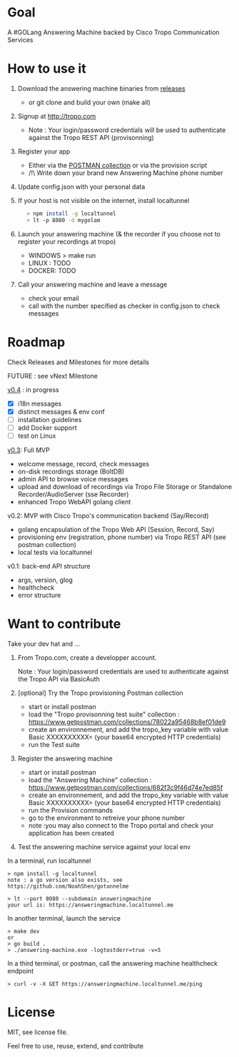 # Goal

A #GOLang Answering Machine backed by Cisco Tropo Communication Services 


# How to use it

1. Download the answering machine binaries from [releases](https://github.com/ObjectIsAdvantag/answering-machine/releases)
   - or git clone and build your own (make all)

2. Signup at http://tropo.com
   - Note : Your login/password credentials will be used to authenticate against the Tropo REST API (provisonning) 

3. Register your app
   - Either via the [POSTMAN collection](https://www.getpostman.com/collections/682f3c9f46d74e7ed85f) or via the provision script
   - /!\ Write down your brand new Answering Machine phone number

4. Update config.json with your personal data


5. If your host is not visible on the internet, install localtunnel

``` bash
      > npm install -g localtunnel
      > lt -p 8080 -d mygolam
```

6. Launch your answering machine (& the recorder if you choose not to register your recordings at tropo)
   - WINDOWS > make run
   - LINUX : TODO
   - DOCKER: TODO


7. Call your answering machine and leave a message
   - check your email
   - call with the number specified as checker in config.json to check messages

   

# Roadmap

Check Releases and Milestones for more details

FUTURE : see vNext Milestone

[v0.4](https://github.com/ObjectIsAdvantag/answering-machine/milestones/v0.4) : in progress
   - [x] i18n messages
   - [x] distinct messages & env conf
   - [ ] installation guidelines
   - [ ] add Docker support
   - [ ] test on Linux

[v0.3](https://github.com/ObjectIsAdvantag/answering-machine/milestones/v0.3): Full MVP
   - welcome message, record, check messages
   - on-disk recordings storage (BoltDB)
   - admin API to browse voice messages
   - upload and download of recordings via Tropo File Storage or Standalone Recorder/AudioServer (sse Recorder)
   - enhanced Tropo WebAPI golang client
    
v0.2: MVP with Cisco Tropo's communication backend (Say/Record)
   - golang encapsulation of the Tropo Web API (Session, Record, Say)  
   - provisioning env (registration, phone number) via Tropo REST API (see postman collection)
   - local tests via localtunnel 
   
v0.1: back-end API structure
   - args, version, glog
   - healthcheck
   - error structure
      

# Want to contribute 

Take your dev hat and ...

1. From Tropo.com, create a developper account.

   Note : Your login/password credentials are used to authenticate against the Tropo API via BasicAuth
   
2. [optional] Try the Tropo provisioning Postman collection

   - start or install postman
   - load the "Tropo provisonning test suite" collection : https://www.getpostman.com/collections/78022a95468b8ef01de9
   - create an environnement, and add the tropo_key variable with value Basic XXXXXXXXXX= (your base64 encrypted HTTP credentials)
   - run the Test suite
   
3. Register the answering machine

   - start or install postman
   - load the "Answering Machine" collection : https://www.getpostman.com/collections/682f3c9f46d74e7ed85f
   - create an environnement, and add the tropo_key variable with value Basic XXXXXXXXXX= (your base64 encrypted HTTP credentials)
   - run the Provision commands
   - go to the environment to retreive your phone number
   - note :you may also connect to the Tropo portal and check your application has been created

4. Test the answering machine service against your local env 

In a terminal, run localtunnel

```
> npm install -g localtunnel
note : a go version also exists, see https://github.com/NoahShen/gotunnelme

> lt --port 8080 --subdomain answeringmachine
your url is: https://answeringmachine.localtunnel.me
```

In another terminal, launch the service 
```
> make dev 
or
> go build .
> ./answering-machine.exe -logtostderr=true -v=5
```

In a third terminal, or postman, call the answering machine healthcheck endpoint
```
> curl -v -X GET https://answeringmachine.localtunnel.me/ping
```


# License

MIT, see license file.

Feel free to use, reuse, extend, and contribute



